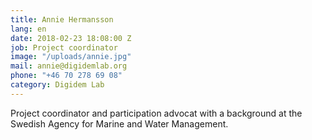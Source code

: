 ```yaml
---
title: Annie Hermansson
lang: en
date: 2018-02-23 18:08:00 Z
job: Project coordinator
image: "/uploads/annie.jpg"
mail: annie@digidemlab.org
phone: "‭+46 70 278 69 08‬"
category: Digidem Lab
---
```


Project coordinator and participation advocat with a background at the Swedish Agency for Marine and Water Management.
